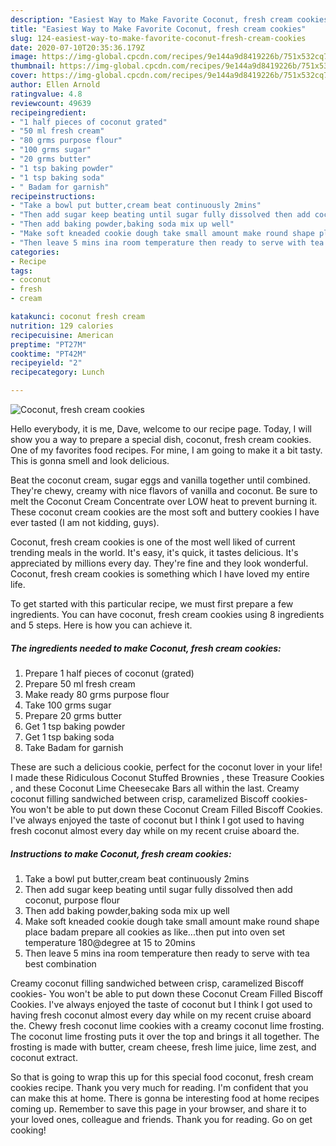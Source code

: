 ```yaml
---
description: "Easiest Way to Make Favorite Coconut, fresh cream cookies"
title: "Easiest Way to Make Favorite Coconut, fresh cream cookies"
slug: 124-easiest-way-to-make-favorite-coconut-fresh-cream-cookies
date: 2020-07-10T20:35:36.179Z
image: https://img-global.cpcdn.com/recipes/9e144a9d8419226b/751x532cq70/coconut-fresh-cream-cookies-recipe-main-photo.jpg
thumbnail: https://img-global.cpcdn.com/recipes/9e144a9d8419226b/751x532cq70/coconut-fresh-cream-cookies-recipe-main-photo.jpg
cover: https://img-global.cpcdn.com/recipes/9e144a9d8419226b/751x532cq70/coconut-fresh-cream-cookies-recipe-main-photo.jpg
author: Ellen Arnold
ratingvalue: 4.8
reviewcount: 49639
recipeingredient:
- "1 half pieces of coconut grated"
- "50 ml fresh cream"
- "80 grms purpose flour"
- "100 grms sugar"
- "20 grms butter"
- "1 tsp baking powder"
- "1 tsp baking soda"
- " Badam for garnish"
recipeinstructions:
- "Take a bowl put butter,cream beat continuously 2mins"
- "Then add sugar keep beating until sugar fully dissolved then add coconut, purpose flour"
- "Then add baking powder,baking soda mix up well"
- "Make soft kneaded cookie dough take small amount make round shape place badam prepare all cookies as like...then put into oven set temperature 180@degree at 15 to 20mins"
- "Then leave 5 mins ina room temperature then ready to serve with tea best combination"
categories:
- Recipe
tags:
- coconut
- fresh
- cream

katakunci: coconut fresh cream 
nutrition: 129 calories
recipecuisine: American
preptime: "PT27M"
cooktime: "PT42M"
recipeyield: "2"
recipecategory: Lunch

---
```



![Coconut, fresh cream cookies](https://img-global.cpcdn.com/recipes/9e144a9d8419226b/751x532cq70/coconut-fresh-cream-cookies-recipe-main-photo.jpg)

Hello everybody, it is me, Dave, welcome to our recipe page. Today, I will show you a way to prepare a special dish, coconut, fresh cream cookies. One of my favorites food recipes. For mine, I am going to make it a bit tasty. This is gonna smell and look delicious.

Beat the coconut cream, sugar eggs and vanilla together until combined. They&#39;re chewy, creamy with nice flavors of vanilla and coconut. Be sure to melt the Coconut Cream Concentrate over LOW heat to prevent burning it. These coconut cream cookies are the most soft and buttery cookies I have ever tasted (I am not kidding, guys).

Coconut, fresh cream cookies is one of the most well liked of current trending meals in the world. It's easy, it's quick, it tastes delicious. It's appreciated by millions every day. They're fine and they look wonderful. Coconut, fresh cream cookies is something which I have loved my entire life.


To get started with this particular recipe, we must first prepare a few ingredients. You can have coconut, fresh cream cookies using 8 ingredients and 5 steps. Here is how you can achieve it.

<!--inarticleads1-->

##### The ingredients needed to make Coconut, fresh cream cookies:

1. Prepare 1 half pieces of coconut (grated)
1. Prepare 50 ml fresh cream
1. Make ready 80 grms purpose flour
1. Take 100 grms sugar
1. Prepare 20 grms butter
1. Get 1 tsp baking powder
1. Get 1 tsp baking soda
1. Take  Badam for garnish


These are such a delicious cookie, perfect for the coconut lover in your life! I made these Ridiculous Coconut Stuffed Brownies , these Treasure Cookies , and these Coconut Lime Cheesecake Bars all within the last. Creamy coconut filling sandwiched between crisp, caramelized Biscoff cookies- You won&#39;t be able to put down these Coconut Cream Filled Biscoff Cookies. I&#39;ve always enjoyed the taste of coconut but I think I got used to having fresh coconut almost every day while on my recent cruise aboard the. 

<!--inarticleads2-->

##### Instructions to make Coconut, fresh cream cookies:

1. Take a bowl put butter,cream beat continuously 2mins
1. Then add sugar keep beating until sugar fully dissolved then add coconut, purpose flour
1. Then add baking powder,baking soda mix up well
1. Make soft kneaded cookie dough take small amount make round shape place badam prepare all cookies as like...then put into oven set temperature 180@degree at 15 to 20mins
1. Then leave 5 mins ina room temperature then ready to serve with tea best combination


Creamy coconut filling sandwiched between crisp, caramelized Biscoff cookies- You won&#39;t be able to put down these Coconut Cream Filled Biscoff Cookies. I&#39;ve always enjoyed the taste of coconut but I think I got used to having fresh coconut almost every day while on my recent cruise aboard the. Chewy fresh coconut lime cookies with a creamy coconut lime frosting. The coconut lime frosting puts it over the top and brings it all together. The frosting is made with butter, cream cheese, fresh lime juice, lime zest, and coconut extract. 

So that is going to wrap this up for this special food coconut, fresh cream cookies recipe. Thank you very much for reading. I'm confident that you can make this at home. There is gonna be interesting food at home recipes coming up. Remember to save this page in your browser, and share it to your loved ones, colleague and friends. Thank you for reading. Go on get cooking!
